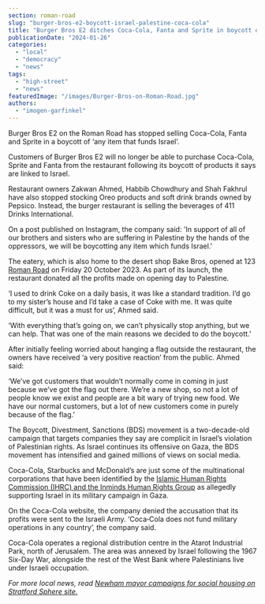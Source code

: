 ```yaml
---
section: roman-road
slug: "burger-bros-e2-boycott-israel-palestine-coca-cola"
title: "Burger Bros E2 ditches Coca-Cola, Fanta and Sprite in boycott of brands linked to Israel"
publicationDate: "2024-01-26"
categories: 
  - "local"
  - "democracy"
  - "news"
tags: 
  - "high-street"
  - "news"
featuredImage: "/images/Burger-Bros-on-Roman-Road.jpg"
authors: 
  - "imogen-garfinkel"
---
```


Burger Bros E2 on the Roman Road has stopped selling Coca-Cola, Fanta and Sprite in a boycott of ‘any item that funds Israel’.

Customers of Burger Bros E2 will no longer be able to purchase Coca-Cola, Sprite and Fanta from the restaurant following its boycott of products it says are linked to Israel. 

Restaurant owners Zakwan Ahmed, Habbib Chowdhury and Shah Fakhrul have also stopped stocking Oreo products and soft drink brands owned by Pepsico. Instead, the burger restaurant is selling the beverages of 411 Drinks International. 

On a post published on Instagram, the company said: 'In support of all of our brothers and sisters who are suffering in Palestine by the hands of the oppressors, we will be boycotting any item which funds Israel.'

The eatery, which is also home to the desert shop Bake Bros, opened at 123 [Roman Road](https://romanroadlondon.com/best-tea-places-bow-globe-town/) on Friday 20 October 2023. As part of its launch, the restaurant donated all the profits made on opening day to Palestine.

‘I used to drink Coke on a daily basis, it was like a standard tradition. I’d go to my sister’s house and I’d take a case of Coke with me. It was quite difficult, but it was a must for us’, Ahmed said. 

‘With everything that’s going on, we can’t physically stop anything, but we can help. That was one of the main reasons we decided to do the boycott.’ 

After initially feeling worried about hanging a flag outside the restaurant, the owners have received ‘a very positive reaction’ from the public. Ahmed said:

‘We’ve got customers that wouldn’t normally come in coming in just because we’ve got the flag out there. We’re a new shop, so not a lot of people know we exist and people are a bit wary of trying new food. We have our normal customers, but a lot of new customers come in purely because of the flag.’ 

The Boycott, Divestment, Sanctions (BDS) movement is a two-decade-old campaign that targets companies they say are complicit in Israel’s violation of Palestinian rights. As Israel continues its offensive on Gaza, the BDS movement has intensified and gained millions of views on social media. 

Coca-Cola, Starbucks and McDonald’s are just some of the multinational corporations that have been identified by the [Islamic Human Rights Commission (IHRC) and the Inminds Human Rights Group](https://www.ihrc.org.uk/new-anti-israeli-boycott-list-issued/) as allegedly supporting Israel in its military campaign in Gaza.

On the Coca-Cola website, the company denied the accusation that its profits were sent to the Israeli Army. ‘Coca‑Cola does not fund military operations in any country’, the company said. 

Coca-Cola operates a regional distribution centre in the Atarot Industrial Park, north of Jerusalem. The area was annexed by Israel following the 1967 Six-Day War, alongside the rest of the West Bank where Palestinians live under Israeli occupation. 

_For more local news, read_ [_Newham mayor campaigns for social housing on Stratford Sphere site._](https://romanroadlondon.com/stratford-sphere-msg-social-housing-campaign-newham-council/)


